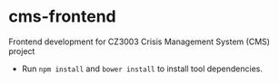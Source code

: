 # cms-frontend
Frontend development for CZ3003 Crisis Management System (CMS) project


- Run `npm install` and `bower install` to install tool dependencies.

